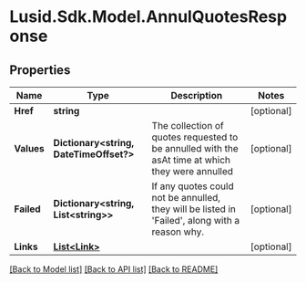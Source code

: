 
# Lusid.Sdk.Model.AnnulQuotesResponse

## Properties

Name | Type | Description | Notes
------------ | ------------- | ------------- | -------------
**Href** | **string** |  | [optional] 
**Values** | **Dictionary&lt;string, DateTimeOffset?&gt;** | The collection of quotes requested to be annulled with the asAt time   at which they were annulled | [optional] 
**Failed** | **Dictionary&lt;string, List&lt;string&gt;&gt;** | If any quotes could not be annulled, they will be listed in &#39;Failed&#39;, along  with a reason why. | [optional] 
**Links** | [**List&lt;Link&gt;**](Link.md) |  | [optional] 

[[Back to Model list]](../README.md#documentation-for-models)
[[Back to API list]](../README.md#documentation-for-api-endpoints)
[[Back to README]](../README.md)

